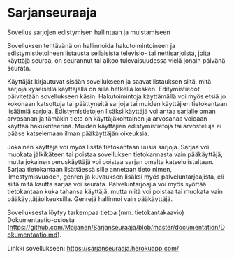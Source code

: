 # Sarjanseuraaja
 Sovellus sarjojen edistymisen hallintaan ja muistamiseen

 Sovelluksen tehtävänä on hallinnoida hakutoimintoineen ja edistymistietoineen listausta sellaisista televisio- tai nettisarjoista, joita käyttäjä seuraa, on seurannut tai aikoo tulevaisuudessa vielä jonain päivänä seurata.

 Käyttäjät kirjautuvat sisään sovellukseen ja saavat listauksen siitä, mitä sarjoja kyseisellä käyttäjällä on sillä hetkellä kesken. Editymistiedot päivitetään sovellukseen käsin. Hakutoimintoja käyttämällä voi myös etsiä jo kokonaan katsottuja tai päättyneitä sarjoja tai muiden käyttäjien tietokantaan lisäämiä sarjoja. Edistymistietojen lisäksi käyttäjä voi antaa sarjalle oman arvosanan ja tämäkin tieto on käyttäjäkohtainen ja arvosanaa voidaan käyttää hakukriteerinä. Muiden käyttäjien edistymistietoja tai arvosteluja ei pääse katselemaan ilman pääkäyttäjän oikeuksia.
  
 Jokainen käyttäjä voi myös lisätä tietokantaan uusia sarjoja. Sarjaa voi muokata jälkikäteen tai poistaa sovelluksen tietokannasta vain pääkäyttäjä, mutta jokainen peruskäyttäjä voi poistaa sarjan omalta katselulistaltaan. Sarjaa tietokantaan lisättäessä sille annetaan tieto nimen, ilmestymisvuoden, genren ja kuvauksen lisäksi myös palveluntarjoajista, eli siitä mitä kautta sarjaa voi seurata. Palveluntarjoajia voi myös syöttää tietokantaan kuka tahansa käyttäjä, mutta niitä voi poistaa tai muokata vain pääkäyttäjäoikeuksilla. Genrejä hallinnoi vain pääkäyttäjä.

 Sovelluksesta löytyy tarkempaa tietoa (mm. tietokantakaavio) Dokumentaatio-osiosta (https://github.com/Maijanen/Sarjanseuraaja/blob/master/documentation/Dokumentaatio.md).

 Linkki sovellukseen: https://sarjanseuraaja.herokuapp.com/